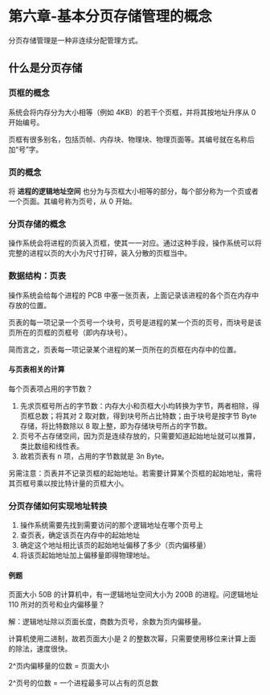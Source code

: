 # 第六章-基本分页存储管理的概念

分页存储管理是一种非连续分配管理方式。

## 什么是分页存储

### 页框的概念

系统会将内存分为大小相等（例如 4KB）的若干个页框，并将其按地址升序从 0 开始编号。

页框有很多别名，包括页帧、内存块、物理块、物理页面等。其编号就在名称后加“号”字。

### 页的概念

将 **进程的逻辑地址空间** 也分为与页框大小相等的部分，每个部分称为一个页或者一个页面。其编号称为页号，从 0 开始。

### 分页存储的概念

操作系统会将进程的页装入页框，使其一一对应。通过这种手段，操作系统可以将完整的进程以页的大小为尺寸打碎，装入分散的页框当中。

### 数据结构：页表

操作系统会给每个进程的 PCB 中塞一张页表，上面记录该进程的各个页在内存中存放的位置。

页表的每一项记录一个页号一个块号，页号是进程的某一个页的页号，而块号是该页所在的页框的页框号（即内存块号）。

简而言之，页表每一项记录某个进程的某一页所在的页框在内存中的位置。

#### 与页表相关的计算

每个页表项占用的字节数？

1. 先求页框号所占的字节数：内存大小和页框大小均转换为字节，两者相除，得页框总数；将其对 2 取对数，得到块号所占比特数；由于块号是按字节 Byte 存储，将比特数除以 8 取上整，即为存储块号所占的字节数。
2. 页号不占存储空间，因为页是连续存放的，只需要知道起始地址就可以推算，类比数组和线性表。
3. 故若页表有 n 项，占用的字节数就是 3n Byte。

另需注意：页表并不记录页框的起始地址。若需要计算某个页框的起始地址，需将其页框号乘以按比特计量的页框大小。

### 分页存储如何实现地址转换

1. 操作系统需要先找到需要访问的那个逻辑地址在哪个页号上
2. 查页表，确定该页在内存中的起始地址
3. 确定这个地址相比该页的起始地址偏移了多少（页内偏移量）
4. 将该页起始地址加上偏移量即得物理地址。

#### 例题

页面大小 50B 的计算机中，有一逻辑地址空间大小为 200B 的进程。问逻辑地址 110 所对的页号和业内偏移量？

解：逻辑地址除以页面长度，商数为页号，余数为页内偏移量。

计算机使用二进制，故若页面大小是 2 的整数次幂，只需要使用移位来计算上面的除法，速度很快。

2^页内偏移量的位数 = 页面大小

2^页号的位数 = 一个进程最多可以占有的页总数